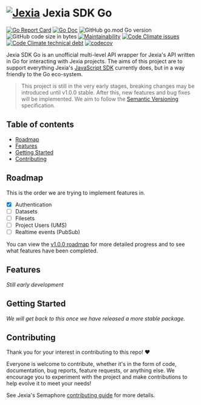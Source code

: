 # [![Jexia](https://user-images.githubusercontent.com/3440116/77702983-019eb580-6fba-11ea-8d2c-f6a6b8e60cbd.jpg)](https://jexia.com) Jexia SDK Go <!-- omit in toc -->

[![Go Report Card](https://goreportcard.com/badge/github.com/baileyjm02/jexia-sdk-go)](https://goreportcard.com/report/github.com/baileyjm02/jexia-sdk-go)
[![Go Doc](https://img.shields.io/badge/godoc-reference-blue.svg)](https://pkg.go.dev/github.com/baileyjm02/jexia-sdk-go)
![GitHub go.mod Go version](https://img.shields.io/github/go-mod/go-version/baileyjm02/jexia-sdk-go)
![GitHub code size in bytes](https://img.shields.io/github/languages/code-size/BaileyJM02/jexia-sdk-go)
[![Maintainability](https://img.shields.io/codeclimate/maintainability/BaileyJM02/jexia-sdk-go)](https://codeclimate.com/github/BaileyJM02/jexia-sdk-go/maintainability)
[![Code Climate issues](https://img.shields.io/codeclimate/issues/BaileyJM02/jexia-sdk-go)](https://codeclimate.com/github/BaileyJM02/jexia-sdk-go/maintainability)
[![Code Climate technical debt](https://img.shields.io/codeclimate/tech-debt/BaileyJM02/jexia-sdk-go)](https://codeclimate.com/github/BaileyJM02/jexia-sdk-go/maintainability)
[![codecov](https://codecov.io/gh/BaileyJM02/jexia-sdk-go/branch/master/graph/badge.svg)](https://codecov.io/gh/BaileyJM02/jexia-sdk-go)



Jexia SDK Go is an unofficial multi-level API wrapper for Jexia's API written in Go for interacting with Jexia projects. The aims of this project are to support everything Jexia's [JavaScript SDK](https://github.com/jexia/jexia-sdk-js) currently does, but in a way friendly to the Go eco-system.

> This project is still in the very early stages, breaking changes may be introduced until v1.0.0 stable. After this, new features and bug fixes will be implemented. We aim to follow the [Semantic Versioning](https://semver.org/) specification.

## Table of contents <!-- omit in toc -->

- [Roadmap](#roadmap)
- [Features](#features)
- [Getting Started](#getting-started)
- [Contributing](#contributing)

## Roadmap

This is the order we are trying to implement features in.

- [x] Authentication
- [ ] Datasets
- [ ] Filesets
- [ ] Project Users (UMS)
- [ ] Realtime events (PubSub)

You can view the [v1.0.0 roadmap](https://github.com/BaileyJM02/jexia-sdk-go/projects/1) for more detailed progress and to see what features have been completed.

## Features

_Still early development_

## Getting Started

_We will get back to this once we have released a more stable package._

## Contributing

Thank you for your interest in contributing to this repo! ❤

Everyone is welcome to contribute, whether it's in the form of code, documentation, bug reports, feature requests, or anything else. We encourage you to experiment with the project and make contributions to help evolve it to meet your needs!

See Jexia's Semaphore [contributing guide](https://github.com/jexia/semaphore/blob/master/CONTRIBUTING.md) for more details.
